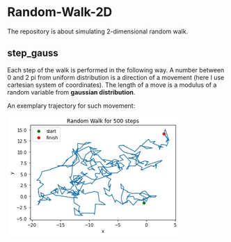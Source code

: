 # Random-Walk-2D
The repository is about simulating 2-dimensional random walk.

## step_gauss
Each step of the walk is performed in the following way. A number between 0 and 2 pi from uniform distribution is a direction of a movement (here I use cartesian system of coordinates). The length of a move is a modulus of a random variable from **gaussian distribution**.

An exemplary trajectory for such movement:

![walk_ex](example_walk.jpg)
